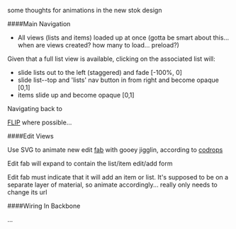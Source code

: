some thoughts for animations in the new stok design


####Main Navigation

- All views (lists and items) loaded up at once (gotta be smart about this... when are views created? how many to load... preload?)    

Given that a full list view is available, clicking on the associated list will:    
  
- slide lists out to the left (staggered) and fade [-100%, 0]
- slide list--top and 'lists' nav button in from right and become opaque [0,1]
- items slide up and become opaque  [0,1]

Navigating back to 

[FLIP](https://aerotwist.com/blog/flip-your-animations/) where possible...

####Edit Views

Use SVG to animate new edit [fab](http://www.google.com/design/spec/components/buttons-floating-action-button.html#buttons-floating-action-button-floating-action-button) with gooey jigglin, according to [codrops](http://tympanus.net/codrops/2015/03/10/creative-gooey-effects/)

Edit fab will expand to contain the list/item edit/add form

Edit fab must indicate that it will add an item or list. It's supposed to be on a separate layer of material, so animate accordingly... really only needs to change its url

####Wiring In Backbone

...